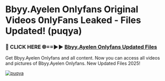 # Bbyy.Ayelen Onlyfans Original Videos 0nlyFans Leaked - Files Updated! (puqya)

<h3>🔴 CLICK HERE 🌐==►► <a href="https://tinyurl.com/x26r9saj" rel="nofollow">Bbyy.Ayelen Onlyfans Updated Files</a></h3>

Get Bbyy.Ayelen Onlyfans and all content. Now you can access all videos and pictures of Bbyy.Ayelen Onlyfans. New Updated Files 2025!

[![puqya](https://i.imgur.com/LkgZPqh.gif)](https://tinyurl.com/x26r9saj)
